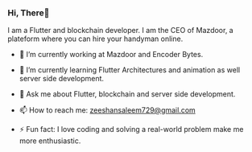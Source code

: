 ### Hi, There👋
I am a Flutter and blockchain developer. I am the CEO of Mazdoor, a plateform where you can hire your handyman online.
<!--
**ZeeshanSalem/ZeeshanSalem** is a ✨ _special_ ✨ repository because its `README.md` (this file) appears on your GitHub profile.
Here are some ideas to get you started:
- 👯 I’m looking to collaborate on ...
- 🤔 I’m looking for help with ...
- 😄 Pronouns: ...
-->


- 🔭 I’m currently working at Mazdoor and Encoder Bytes.
- 🌱 I’m currently learning Flutter Architectures and animation as well server side development.

- 💬 Ask me about Flutter, blockchain and server side development.
- 📫 How to reach me: zeeshansaleem729@gmail.com

- ⚡ Fun fact: I love coding and solving a real-world problem make me more enthusiastic.
<!--
![mystatys](https://github-readme-stats.vercel.app/api?username=ZeeshanSalem&&show_icons=true&title_color=ffffff&icon_color=bb2acf&text_color=daf7dc&bg_color=191919)
-->
